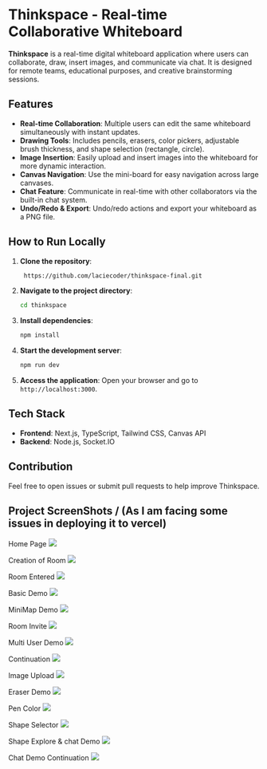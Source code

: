 
# Thinkspace - Real-time Collaborative Whiteboard

**Thinkspace** is a real-time digital whiteboard application where users can collaborate, draw, insert images, and communicate via chat. It is designed for remote teams, educational purposes, and creative brainstorming sessions.

## Features
- **Real-time Collaboration**: Multiple users can edit the same whiteboard simultaneously with instant updates.
- **Drawing Tools**: Includes pencils, erasers, color pickers, adjustable brush thickness, and shape selection (rectangle, circle).
- **Image Insertion**: Easily upload and insert images into the whiteboard for more dynamic interaction.
- **Canvas Navigation**: Use the mini-board for easy navigation across large canvases.
- **Chat Feature**: Communicate in real-time with other collaborators via the built-in chat system.
- **Undo/Redo & Export**: Undo/redo actions and export your whiteboard as a PNG file.

## How to Run Locally

1. **Clone the repository**:
   ```bash
    https://github.com/laciecoder/thinkspace-final.git
   ```

2. **Navigate to the project directory**:
   ```bash
   cd thinkspace
   ```

3. **Install dependencies**:
   ```bash
   npm install
   ```

4. **Start the development server**:
   ```bash
   npm run dev
   ```

5. **Access the application**: Open your browser and go to `http://localhost:3000`.

## Tech Stack
- **Frontend**: Next.js, TypeScript, Tailwind CSS, Canvas API
- **Backend**: Node.js, Socket.IO

## Contribution
Feel free to open issues or submit pull requests to help improve Thinkspace.

## Project ScreenShots / (As I am facing some issues in deploying it to vercel)
Home Page
![](https://utfs.io/f/QyLqvzYvXKINhyNNdlxe2XOHUzc6Dgi3hN8QnFesr9qV7p5A)

Creation of Room
![](https://utfs.io/f/QyLqvzYvXKINrNCWgDt6HDmdeyFA9LxPw4CBVc3tXI5qEzjU)

Room Entered
![](https://utfs.io/f/QyLqvzYvXKINKmxAMFRcFdTyOUoYBDrPZjfNm7hnECM0i9SJ)

Basic Demo
![](https://utfs.io/f/QyLqvzYvXKINCkuEzBqKnIqZsMgA95DP1YXdefQEJmtc3O2z)

MiniMap Demo
![](https://utfs.io/f/QyLqvzYvXKINsXVJQxnudBV0KGzHExmkvfUJc7Qa4oLXyNRW)

Room Invite
![](https://utfs.io/f/QyLqvzYvXKINJgxQ44wKWeA196ixLIblhm50uzfypQgjHZCa)

Multi User Demo
![](https://utfs.io/f/QyLqvzYvXKINuHdfTAErHbA4swKduYFvxN3tQ9lnSWTOhiqz)

Continuation
![](https://utfs.io/f/QyLqvzYvXKINuH0sdjlrHbA4swKduYFvxN3tQ9lnSWTOhiqz)

Image Upload
![](https://utfs.io/f/QyLqvzYvXKINUXMf6gDZJYGWsFB1hN9qoxyvzu62A3bKeCgU)

Eraser Demo
![](https://utfs.io/f/QyLqvzYvXKIN8PeiIJzNVbEO6zRjXl7Lp4CJoiYUZWrB9MqA)

Pen Color 
![](https://utfs.io/f/QyLqvzYvXKINrN9yA78t6HDmdeyFA9LxPw4CBVc3tXI5qEzj)

Shape Selector
![](https://utfs.io/f/QyLqvzYvXKINCUxyBSqKnIqZsMgA95DP1YXdefQEJmtc3O2z)

Shape Explore & chat Demo
![](https://utfs.io/f/QyLqvzYvXKINJPCyivwKWeA196ixLIblhm50uzfypQgjHZCa)

Chat Demo Continuation
![](https://utfs.io/f/QyLqvzYvXKINonaa9L0wOmeTqQJMjkKPlAnIiZSBHvXNY1Cp)
